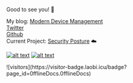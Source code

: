 Good to see you! :mage:

My blog: [Modern Device Management](https://simonhakansson.com)  
[Twitter](https://twitter.com/0fflineDocs)   
[Github](https://github.com/0fflinedocs)       
Current Project: [Security Posture](https://github.com/0fflinedocs/Powershell/projects/1) :cloud:  
  
   



<!-- Please don't remove this: Grab your social icons from https://github.com/carlsednaoui/gitsocial -->

<!-- display the social media buttons in your README -->

[![alt text][1.1]][1]
[![alt text][6.1]][6]


<!-- links to social media icons -->
<!-- no need to change these -->

<!-- icons with padding -->

[1.1]: http://i.imgur.com/tXSoThF.png (Twitter Profile)
[6.1]: http://i.imgur.com/0o48UoR.png (Github Profile)

<!-- links to your social media accounts -->
<!-- update these accordingly -->

[1]: http://www.twitter.com/0fflineDocs
[6]: http://www.github.com/0fflineDocs

<!-- Please don't remove this: Grab your social icons from https://github.com/carlsednaoui/gitsocial -->
  
 
<!--
**0fflinedocs//0fflinedocs** is a ✨ _special_ ✨ repository because its `README.md` (this file) appears on your GitHub profile.
--!>

![visitors](https://visitor-badge.laobi.icu/badge?page_id=0fflineDocs.0fflineDocs)
